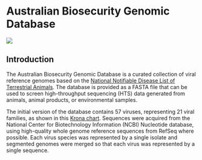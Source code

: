 # Australian Biosecurity Genomic Database

<img src="https://github.com/jbatovska/AustralianBiosecurityGenomicDatabase/blob/main/files/ABGD.png">

## Introduction 
The Australian Biosecurity Genomic Database is a curated collection of viral reference genomes based on the [National Notifiable Disease List of Terrestrial Animals]. The database is provided as a FASTA file that can be used to screen high-throughput sequencing (HTS) data generated from animals, animal products, or environmental samples.  

The initial version of the database contains 57 viruses, representing 21 viral families, as shown in this [Krona chart]. Sequences were acquired from the National Center for Biotechnology Information (NCBI) Nucleotide database, using high-quality whole genome reference sequences from RefSeq where possible. Each virus species was represented by a single isolate and segmented genomes were merged so that each virus was represented by a single sequence. 

  [National Notifiable Disease List of Terrestrial Animals]: <https://www.awe.gov.au/biosecurity-trade/pests-diseases-weeds/animal/notifiable#national-list-of-notifiable-diseases-of-terrestrial-animals-at-april-2019>
  [Krona chart]: <http://htmlpreview.github.io/?https://github.com/jbatovska/AustralianBiosecurityGenomicDatabase/blob/main/files/ABGD_taxonomy.krona.html>
